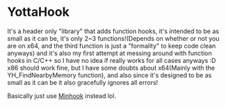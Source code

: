 # YottaHook
It's a header only "library" that adds function hooks, it's intended to be as small as it can be, it's only 2~3 functions!(Depends on whether or not you are on x64, and the third function is just a "formality" to keep code clean anyways) and it's also my first attempt at messing around with function hooks in C/C++ so I have no idea if really works for all cases anyways :D x86 should work fine, but I have some doubts about x64(Mainly with the YH_FindNearbyMemory function), and also since it's designed to be as small as it can be it also gracefully ignores all errors!

Basically just use [Minhook](https://github.com/TsudaKageyu/minhook) instead lol.